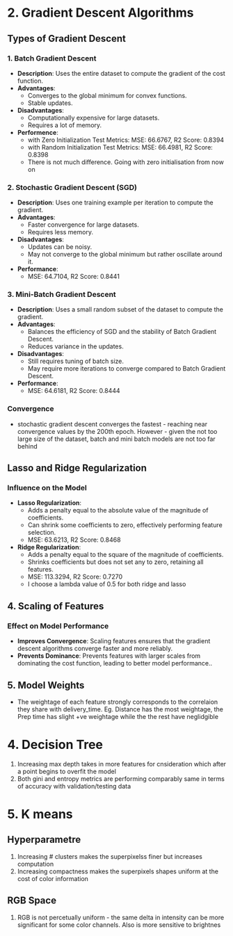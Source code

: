 # 2. Gradient Descent Algorithms

## Types of Gradient Descent

### 1. Batch Gradient Descent
- **Description**: Uses the entire dataset to compute the gradient of the cost function.
- **Advantages**:
    - Converges to the global minimum for convex functions.
    - Stable updates.
- **Disadvantages**:
    - Computationally expensive for large datasets.
    - Requires a lot of memory.
- **Performence**:
    - with Zero Initialization Test Metrics: MSE: 66.6767, R2 Score: 0.8394
    - with Random Initialization Test Metrics: MSE: 66.4981, R2 Score: 0.8398
    - There is not much difference. Going with zero initialisation from now on

### 2. Stochastic Gradient Descent (SGD)
- **Description**: Uses one training example per iteration to compute the gradient.
- **Advantages**:
    - Faster convergence for large datasets.
    - Requires less memory.
- **Disadvantages**:
    - Updates can be noisy.
    - May not converge to the global minimum but rather oscillate around it.
- **Performance**:
    - MSE: 64.7104, R2 Score: 0.8441

### 3. Mini-Batch Gradient Descent
- **Description**: Uses a small random subset of the dataset to compute the gradient.
- **Advantages**:
    - Balances the efficiency of SGD and the stability of Batch Gradient Descent.
    - Reduces variance in the updates.
- **Disadvantages**:
    - Still requires tuning of batch size.
    - May require more iterations to converge compared to Batch Gradient Descent.
- **Performance**:
    - MSE: 64.6181, R2 Score: 0.8444
### Convergence
- stochastic gradient descent converges the fastest - reaching near convergence values by the 200th epoch. However - given the not too large size of the dataset, batch and mini batch models are not too far behind

## Lasso and Ridge Regularization

### Influence on the Model
- **Lasso Regularization**:
    - Adds a penalty equal to the absolute value of the magnitude of coefficients.
    - Can shrink some coefficients to zero, effectively performing feature selection.
    - MSE: 63.6213, R2 Score: 0.8468
- **Ridge Regularization**:
    - Adds a penalty equal to the square of the magnitude of coefficients.
    - Shrinks coefficients but does not set any to zero, retaining all features.
    - MSE: 113.3294, R2 Score: 0.7270  
    - I choose a lambda value of 0.5 for both ridge and lasso

## 4. Scaling of Features

### Effect on Model Performance
- **Improves Convergence**: Scaling features ensures that the gradient descent algorithms converge faster and more reliably.
- **Prevents Dominance**: Prevents features with larger scales from dominating the cost function, leading to better model performance..

## 5. Model Weights
-   The weightage of each feature strongly corresponds to the correlaion they share with delivery_time. Eg. Distance has the most weightage, the Prep time has slight +ve weightage while the the rest have neglidgible 

# 4. Decision Tree
1. Increasing max depth takes in more features for cnsideration which after a point begins to overfit the model
2. Both gini and entropy metrics are performing comparably same in terms of accuracy with validation/testing data

# 5. K means
## Hyperparametre
1. Increasing # clusters makes the superpixelss finer but increases computation
2. Increasing compactness makes the superpixels shapes uniform at the cost of color information
## RGB Space
1. RGB is not percetually uniform - the same delta in intensity can be more significant for some color channels. Also is more sensitive to brightnes

